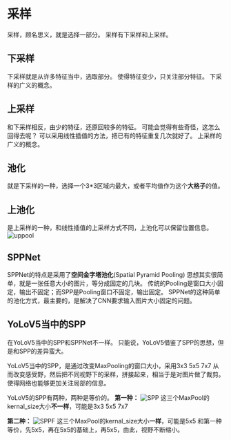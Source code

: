 # 采样
采样，顾名思义，就是选择一部分。
采样有下采样和上采样。

## 下采样
下采样就是从许多特征当中，选取部分。
使得特征变少，只关注部分特征。
下采样的广义的概念。

## 上采样
和下采样相反，由少的特征，还原回较多的特征。
可能会觉得有些奇怪，这怎么回得去呢？
可以采用线性插值的方法，把已有的特征重复几次就好了。
上采样的广义的概念。

## 池化
就是下采样的一种，选择一个3*3区域内最大，或者平均值作为这个**大格子**的值。

## 上池化
是上采样的一种，和线性插值的上采样方式不同，上池化可以保留位置信息。
![uppool](./pages_ai/nn_thinking/res/uppool.png)

## SPPNet
SPPNet的特点是采用了**空间金字塔池化**(Spatial Pyramid Pooling)
思想其实很简单，就是一张任意大小的图片，等分成固定的几块。
传统的Pooling是窗口大小固定，输出不固定；而SPP是Pooling窗口不固定，输出固定。
SPPNet的这种简单的池化方式，最主要的，是解决了CNN要求输入图片大小固定的问题。

## YoLoV5当中的SPP
在YoLoV5当中的SPP和SPPNet不一样。
只能说，YoLoV5借鉴了SPP的思想，但是和SPP的差异蛮大。

YoLoV5当中的SPP，是通过改变MaxPooling的窗口大小，采用3x3 5x5 7x7
从而改变感受野，然后把不同视野下的采样，拼接起来，相当于是对图片做了裁剪。
使得网络也能够更加关注局部的信息。

YoLoV5的SPP有两种，两种是等价的。
**第一种：**
![SPP](./pages_ai/nn_thinking/res/spp.png)
这三个MaxPool的kernal_size大小**不一样**，可能是3x3 5x5 7x7

**第二种：**
![SPPF](./pages_ai/nn_thinking/res/sppf.png)
这三个MaxPool的kernal_size大小**一样**，可能是5x5
和第一种等价，先5x5，再在5x5的基础上，再5x5，由此，视野不断缩小。